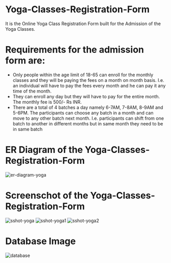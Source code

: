 # Yoga-Classes-Registration-Form

It is the Online Yoga Class Registration Form built for the Admission of the Yoga Classes.

# Requirements for the admission form are:

- Only people within the age limit of 18-65 can enroll for the monthly classes and they will be paying the fees on a month on month basis. I.e. an individual will have to pay the fees every month and he can pay it any time of the month.
- They can enroll any day but they will have to pay for the entire month. The monthly fee is 500/- Rs INR.
- There are a total of 4 batches a day namely 6-7AM, 7-8AM, 8-9AM and 5-6PM. The participants can choose any batch in a month and can move to any other batch next
month. I.e. participants can shift from one batch to another in different months but in same month they need to be in same batch

# ER Diagram of the Yoga-Classes-Registration-Form
![er-diagram-yoga](https://user-images.githubusercontent.com/85800451/207020192-62d6e3c2-7b90-42ad-a877-1f61f51bec72.png)

# Screenschot of the Yoga-Classes-Registration-Form
![sshot-yoga](https://user-images.githubusercontent.com/85800451/207020375-a2e11ab0-8f0f-4f8b-a4b7-81b8f7748071.jpg)
![sshot-yoga1](https://user-images.githubusercontent.com/85800451/207020383-27d5a463-f533-4a09-960c-e993ac082b98.jpg)
![sshot-yoga2](https://user-images.githubusercontent.com/85800451/207020386-8d61dd83-23bc-4e95-b739-ec0b2413f320.jpg)

# Database Image
![database](https://user-images.githubusercontent.com/85800451/207028081-85f994b7-b7da-4aad-bc3d-9d99f2a33abe.jpg)
